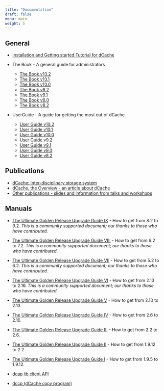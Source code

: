 ```yaml
---
title: "Documentation"
draft: false
menu: main
weight: 5
---
```


## General

* [Installation and Getting started Tutorial for dCache](https://github.com/dCache/dcache/blob/master/docs/TheBook/src/main/markdown/dcache-minimal-installation.md)
* The Book - A general guide for administrators
    * [The Book v10.2](https://www.dcache.org/manuals/Book-10.2)
    * [The Book v10.1](https://www.dcache.org/manuals/Book-10.1)
    * [The Book v10.0](https://www.dcache.org/manuals/Book-10.0)
    * [The Book v9.2](https://www.dcache.org/manuals/Book-9.2)
    * [The Book v9.1](https://www.dcache.org/manuals/Book-9.1)
    * [The Book v9.0](https://www.dcache.org/manuals/Book-9.0)
    * [The Book v8.2](https://www.dcache.org/manuals/Book-8.2)

* UserGuide - A guide for getting the most out of dCache.
    * [User Guide v10.2](https://www.dcache.org/manuals/UserGuide-10.2/)
    * [User Guide v10.1](https://www.dcache.org/manuals/UserGuide-10.1/)
    * [User Guide v10.0](https://www.dcache.org/manuals/UserGuide-10.0/)
    * [User Guide v9.2](https://www.dcache.org/manuals/UserGuide-9.2/)
    * [User Guide v9.1](https://www.dcache.org/manuals/UserGuide-9.1/)
    * [User Guide v9.0](https://www.dcache.org/manuals/UserGuide-9.0/)
    * [User Guide v8.2](https://www.dcache.org/manuals/UserGuide-8.2/)

## Publications

* [dCache: Inter-disciplinary storage system](https://www.epj-conferences.org/articles/epjconf/abs/2021/05/epjconf_chep2021_02010/epjconf_chep2021_02010.html)
* [dCache, the Overview - an article about dCache](/docs/dcache-whitepaper-light.pdf)
* [Other publications - slides and information from talks and workshops](https://www.dcache.org/old/manuals/publications.shtml)

## Manuals

* [The Ultimate Golden Release Upgrade Guide IX](https://github.com/dCache/upgrade-guid/blob/master/UPGRADE92.md) - How to get from 8.2 to 9.2. _This is a community supported document; our thanks to those who have contributed._
* [The Ultimate Golden Release Upgrade Guide VIII](https://github.com/dCache/upgrade-guid/blob/master/UPGRADE72.md) - How to get from 6.2 to 7.2. _This is a community supported document; our thanks to those who have contributed._
* [The Ultimate Golden Release Upgrade Guide VII](https://github.com/dCache/upgrade-guide-62/blob/master/UPGRADE62.md) - How to get from 5.2 to 6.2. _This is a community supported document; our thanks to those who have contributed._
* [The Ultimate Golden Release Upgrade Guide VI](https://github.com/dCache/upgrade-guide-216/blob/master/UPGRADE216.md) - How to get from 2.13 to 2.16. _This is a community supported document; our thanks to those who have contributed._
* [The Ultimate Golden Release Upgrade Guide V](https://www.dcache.org/old/manuals/upgrade/upgrade-guide-213.html) - How to get from 2.10 to 2.13.
* [The Ultimate Golden Release Upgrade Guide IV](https://www.dcache.org/old/manuals/upgrade-2.10/upgrade-2.6-to-2.10.html) - How to get from 2.6 to 2.10.
* [The Ultimate Golden Release Upgrade Guide III](https://www.dcache.org/old/manuals/upgrade/upgrade-2.2-to-2.6.html) - How to get from 2.2 to 2.6.
* [The Ultimate Golden Release Upgrade Guide II](https://www.dcache.org/old/manuals/upgrade-1.9.12-to-2.2.shtml) - How to get from 1.9.12 to 2.2.
* [The Ultimate Golden Release Upgrade Guide I](https://www.dcache.org/old/manuals/2011/goettingen/upgradeguide/upgrade-guide.html) - How to get from 1.9.5 to 1.9.12.


* [dcap lib client API](https://www.dcache.org/old/manuals/libdcap.shtml)
* [dccp (dCache copy program)](https://www.dcache.org/old/manuals/dccp.shtml)
